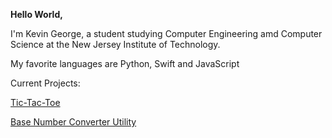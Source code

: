 <b>Hello World,</b>

I'm Kevin George, a student studying Computer Engineering amd Computer Science at the New Jersey Institute of Technology.

My favorite languages are Python, Swift and JavaScript


Current Projects:

[Tic-Tac-Toe](http://google.com)

[Base Number Converter Utility](http://google.com)
